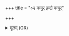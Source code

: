 +++
title = "०२ मन्युर् इन्द्रो मन्युर्"

+++
<details><summary>मूलम् (GR)</summary>

मन्युर् इन्द्रो मन्युर् एवास देवो  
मन्युर् होता वरुणो जातवेदाः ।  
मन्युर् विश ईडते मानुषीर् याः  
पाहि नो मन्यो तपसा सजोषाः ॥
</details>